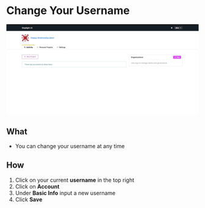 # Change Your Username 

![](/assets/gifs/account-info.gif)

## What 
* You can change your username at any time 

## How 
1. Click on your current **username** in the top right 
2. Click on **Account** 
3. Under **Basic Info** input a new username 
4. Click **Save** 
